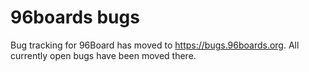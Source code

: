 # 96boards bugs

Bug tracking for 96Board has moved to https://bugs.96boards.org.  All currently open bugs have been moved there.
